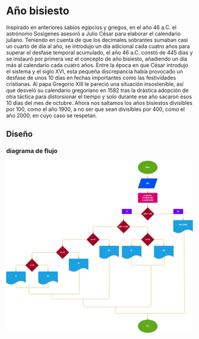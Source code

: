# Año bisiesto
Inspirado en anteriores sabios egipcios y griegos, en el año 46 a.C. el astrónomo Sosígenes asesoró a Julio César para elaborar el calendario juliano. Teniendo en cuenta de que los decimales sobrantes sumaban casi un cuarto de día al año, se introdujo un día adicional cada cuatro años para superar el desfase temporal acumulado, el año 46 a.C. constó de 445 días y se instauró por primera vez el concepto de año bisiesto, añadiendo un día más al calendario cada cuatro años.
Entre la época en que César introdujo el sistema y el siglo XVI, esta pequeña discrepancia había provocado un desfase de unos 10 días en fechas importantes como las festividades cristianas.
Al papa Gregorio XIII le pareció una situación insostenible, así que desveló su calendario gregoriano en 1582 tras la drástica adopción de otra táctica para distorsionar el tiempo y solo durante ese año sacaron esos 10 días del mes de octubre.
Ahora nos saltamos los años bisiestos divisibles por 100, como el año 1900, a no ser que sean divisibles por 400, como el año 2000, en cuyo caso se respetan. 
## Diseño
### diagrama de flujo 

![Diagrama de flujo](diagrama.png "Diagrama de flujo")